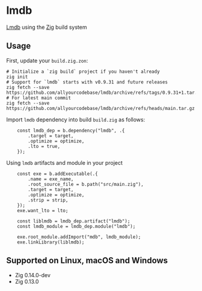 # lmdb
[Lmdb](https://github.com/LMDB/lmdb/tree/mdb.master/libraries/liblmdb) using the [Zig](https://ziglang.org/) build system

## Usage

First, update your `build.zig.zon`:

```elvish
# Initialize a `zig build` project if you haven't already
zig init
# Support for `lmdb` starts with v0.9.31 and future releases
zig fetch --save https://github.com/allyourcodebase/lmdb/archive/refs/tags/0.9.31+1.tar.gz
# For latest main commit
zig fetch --save https://github.com/allyourcodebase/lmdb/archive/refs/heads/main.tar.gz
```

Import `lmdb` dependency into build `build.zig` as follows:

```zig
    const lmdb_dep = b.dependency("lmdb", .{
        .target = target,
        .optimize = optimize,
        .lto = true,
    });
```

Using `lmdb` artifacts and module in your project
```zig
    const exe = b.addExecutable(.{
        .name = exe_name,
        .root_source_file = b.path("src/main.zig"),
        .target = target,
        .optimize = optimize,
        .strip = strip,
    });
    exe.want_lto = lto;

    const liblmdb = lmdb_dep.artifact("lmdb");
    const lmdb_module = lmdb_dep.module("lmdb");

    exe.root_module.addImport("mdb", lmdb_module);
    exe.linkLibrary(liblmdb);
```

## Supported on Linux, macOS and Windows
- Zig 0.14.0-dev
- Zig 0.13.0
